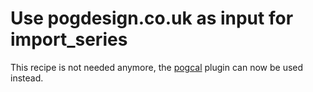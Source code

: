 # Use pogdesign.co.uk as input for import_series
This recipe is not needed anymore, the [pogcal](/Plugins/pogcal) plugin can now be used instead.